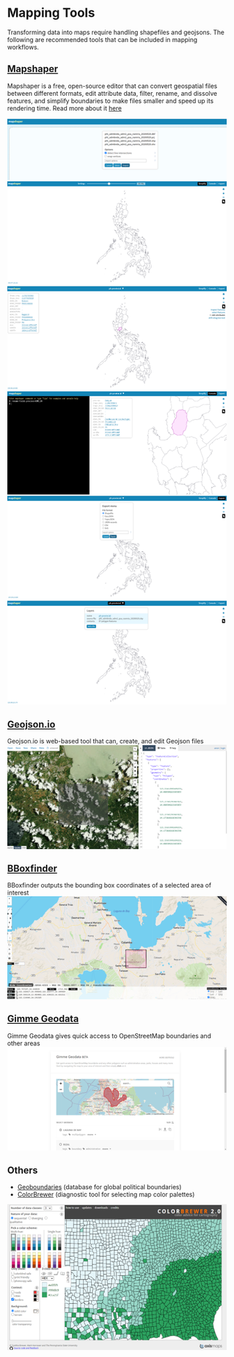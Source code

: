 # Mapping Tools 

Transforming data into maps require handling shapefiles and geojsons. The following are recommended tools that can be included in mapping workflows.
## [Mapshaper](https://mapshaper.org/)
Mapshaper is a free, open-source editor that can convert geospatial files between different formats, edit attribute data, filter, rename, and dissolve features, and simplify boundaries to make files smaller and speed up its rendering time. Read more about it [here](https://handsondataviz.org/mapshaper.html)


![1](https://github.com/rachemelendres/map-tools/blob/main/mapshaper/1.png)
![2](https://github.com/rachemelendres/map-tools/blob/main/mapshaper/2.png)
![3](https://github.com/rachemelendres/map-tools/blob/main/mapshaper/3.png)
![4](https://github.com/rachemelendres/map-tools/blob/main/mapshaper/4.png)
![5](https://github.com/rachemelendres/map-tools/blob/main/mapshaper/5.png)
![6](https://github.com/rachemelendres/map-tools/blob/main/mapshaper/6.png)

## [Geojson.io](http://geojson.io/)
Geojson.io is web-based tool that can, create, and edit Geojson files
![geojsonio](https://github.com/rachemelendres/map-tools/blob/main/geojson_io/geojsonio.png)

## [BBoxfinder](http://bboxfinder.com/)
BBoxfinder outputs the bounding box coordinates of a selected area of interest
![bbox](https://github.com/rachemelendres/map-tools/blob/main/bbox/bbox.png)

## [Gimme Geodata](http://hanshack.com/geotools/gimmegeodata/)
Gimme Geodata gives quick access to OpenStreetMap boundaries and other areas
![gimme_geodata](https://github.com/rachemelendres/map-tools/blob/main/gimme_geodata/gimmegeodata.png)

## Others
* [Geoboundaries](https://www.geoboundaries.org/) (database for global political boundaries)
* [ColorBrewer](https://colorbrewer2.org/) (diagnostic tool for selecting map color palettes)

![colorbrewer](https://github.com/rachemelendres/map-tools/blob/main/colorbrewer/colorbrewer.png)
 
 
